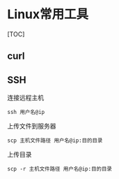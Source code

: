 # Linux常用工具

[TOC]

## curl



## SSH

连接远程主机

```shell
ssh 用户名@ip
```

上传文件到服务器

```shell
scp 主机文件路径 用户名@ip:目的目录
```

上传目录

```shell
scp -r 主机文件路径 用户名@ip:目的目录
```

